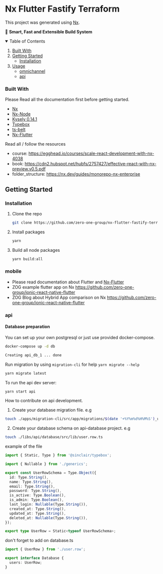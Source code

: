 # Nx Flutter Fastify Terraform

This project was generated using [Nx](https://nx.dev).

🔎 **Smart, Fast and Extensible Build System**

<!-- TABLE OF CONTENTS -->
<details open="open">
  <summary>Table of Contents</summary>
  <ol>
    <li>
      <a href="#built-with">Built With</a>
    </li>
    <li>
      <a href="#getting-started">Getting Started</a>
      <ul>
        <li><a href="#installation">Installation</a></li>
      </ul>
    </li>
    <li><a href="#usage">Usage</a>
      <ul>
        <li><a href="#mobile">omnichannel</a></li>
        <li><a href="#api">api</a></li>
      </ul>
    </li>
  </ol>
</details>

<!-- ABOUT THE PROJECT -->

### Built With

Please Read all the documentation first before getting started.

- [Nx](https://nx.dev/)
- [Nx-Node](https://nx.dev/node)
- [Kysely 0.14.1](https://github.com/koskimas/kysely/tree/0.14.1)
- [Typebox](https://github.com/sinclairzx81/typebox)
- [ts-belt](https://github.com/mobily/ts-belt)
- [Nx-Flutter](https://www.npmjs.com/package/@nxrocks/nx-flutter)

Read all / follow the resources

- course: https://egghead.io/courses/scale-react-development-with-nx-4038
- book: https://cdn2.hubspot.net/hubfs/2757427/effective-react-with-nx-preview.v0.5.pdf
- folder_structure: https://nx.dev/guides/monorepo-nx-enterprise

## Getting Started

### Installation

1. Clone the repo
   ```sh
   git clone https://github.com/zero-one-group/nx-flutter-fastify-terraform
   ```
2. Install packages
   ```sh
   yarn
   ```
3. Build all node packages
   ```sh
   yarn build:all
   ```

### mobile

- Please read documentation about Flutter and [Nx-Flutter](https://www.npmjs.com/package/@nxrocks/nx-flutter)
- ZOG example flutter app on Nx https://github.com/zero-one-group/ionic-react-native-flutter
- ZOG Blog about Hybrid App comparison on Nx https://github.com/zero-one-group/ionic-react-native-flutter

### api

#### Database preparation

You can set up your own postgresql or just use provided docker-compose.

```sh
docker-compose up -d db

Creating api_db_1 ... done
```

Run migration by using `migration-cli` for help `yarn migrate --help`

```sh
yarn migrate latest
```

To run the api dev server:

```sh
yarn start api
```

How to contribute on api development.

1. Create your database migration file. e.g

```sh
touch ./apps/migration-cli/src/app/migrations/$(date '+%Y%m%d%H%M%S')_users.ts
```

2. Create your database schema on api-database project. e.g

```sh
touch ./libs/api/database/src/lib/user.row.ts
```

example of the file

```typescript
import { Static, Type } from '@sinclair/typebox';

import { Nullable } from './generics';

export const UserRowSchema = Type.Object({
  id: Type.String(),
  name: Type.String(),
  email: Type.String(),
  password: Type.String(),
  is_active: Type.Boolean(),
  is_admin: Type.Boolean(),
  last_login: Nullable(Type.String()),
  created_at: Type.String(),
  updated_at: Type.String(),
  deleted_at: Nullable(Type.String()),
});

export type UserRow = Static<typeof UserRowSchema>;
```

don't forget to add on database.ts

```typescript
import { UserRow } from './user.row';

export interface Database {
  users: UserRow;
}
```
